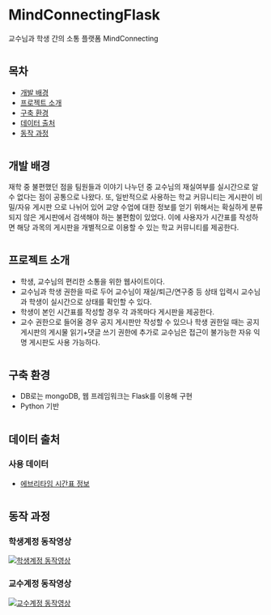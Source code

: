 # **MindConnectingFlask**
교수님과 학생 간의 소통 플랫폼 MindConnecting
#
## **목차**
- [개발 배경](#개발-배경)
- [프로젝트 소개](#프로젝트-소개)
- [구축 환경](#구축-환경)
- [데이터 출처](#데이터-출처)
- [동작 과정](#동작-과정)
#
## **개발 배경**
재학 중 불편했던 점을 팀원들과 이야기 나누던 중 교수님의 재실여부를 실시간으로 알 수 없다는 점이 공통으로 나왔다. 또, 일반적으로 사용하는 학교 커뮤니티는 게시판이 비밀/자유 게시판 으로 나뉘어 있어 교양 수업에 대한 정보를 얻기 위해서는 확실하게 분류되지 않은 게시판에서 검색해야 하는 불편함이 있었다.  이에 사용자가 시간표를 작성하면 해당 과목의 게시판을 개별적으로 이용할 수 있는 학교 커뮤니티를 제공한다.
#
## **프로젝트 소개**
- 학생, 교수님의 편리한 소통을 위한 웹사이트이다.
- 교수님과 학생 권한을 따로 두어 교수님이 재실/퇴근/연구중 등 상태 입력시 교수님과 학생이 실시간으로 상태를 확인할 수 있다.
- 학생이 본인 시간표를 작성할 경우 각 과목마다 게시판을 제공한다.
- 교수 권한으로 들어올 경우 공지 게시판만 작성할 수 있으나 학생 권한일 때는 공지게시판의 게시물 읽기+댓글 쓰기 권한에 추가로 교수님은 접근이 불가능한 자유 익명 게시판도 사용 가능하다.
#
## **구축 환경**
- DB로는 mongoDB, 웹 프레임워크는 Flask를 이용해 구현
- Python 기반
#
## **데이터 출처**
### 사용 데이터
- [에브리타임 시간표 정보](https://everytime.kr/)

#

## **동작 과정**
### 학생계정 동작영상
[![학생계정 동작영상](https://img.youtube.com/vi/rrrLcRcVSCM/0.jpg)](https://www.youtube.com/watch?v=rrrLcRcVSCM)
### 교수계정 동작영상
[![교수계정 동작영상](https://img.youtube.com/vi/3BvK5hc7cyY/0.jpg)](https://www.youtube.com/watch?v=3BvK5hc7cyY) 
